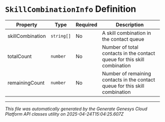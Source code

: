 # `SkillCombinationInfo` Definition

| Property | Type | Required | Description |
|----------|------|----------|-------------|
| skillCombination | `string[]` | No | A skill combination in the contact queue |
| totalCount | `number` | No | Number of total contacts in the contact queue for this skill combination |
| remainingCount | `number` | No | Number of remaining contacts in the contact queue for this skill combination |

---

*This file was automatically generated by the Generate Genesys Cloud Platform API classes utility on 2025-04-24T15:04:25.607Z*